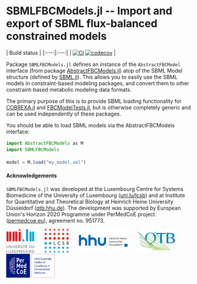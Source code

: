 
# SBMLFBCModels.jl -- Import and export of SBML flux-balanced constrained models

| Build status |
|:---:|:---:|
| [![CI](https://github.com/COBREXA/SBMLFBCModels.jl/actions/workflows/ci.yml/badge.svg?branch=master)](https://github.com/COBREXA/SBMLFBCModels.jl/actions/workflows/ci.yml) [![codecov](https://codecov.io/gh/COBREXA/SBMLFBCModels.jl/branch/master/graph/badge.svg?token=A2ui7exGIH)](https://codecov.io/gh/COBREXA/SBMLFBCModels.jl) |

Package `SBMLFBCModels.jl` defines an instance of the `AbstractFBCModel`
interface (from package
[AbstractFBCModels.jl](https://github.com/COBREXA/AbstractFBCModels.jl)) atop
of the SBML Model structure (defined by [SBML.jl]()). This allows you to easily
use the SBML models in constraint-based modeling packages, and convert them to
other constraint-based metabolic modeling data formats.

The primary purpose of this is to provide SBML loading functionality for
[COBREXA.jl](https://github.com/LCSB-BioCore/COBREXA.jl) and
[FBCModelTests.jl](https://github.com/LCSB-BioCore/FBCModelTests.jl), but is
otherwise completely generic and can be used independently of these packages.

You should be able to load SBML models via the AbstractFBCModels interface:

```julia
import AbstractFBCModels as M
import SBMLFBCModels

model = M.load("my_model.xml")
```

#### Acknowledgements

`SBMLFBCModels.jl` was developed at the Luxembourg Centre for Systems
Biomedicine of the University of Luxembourg
([uni.lu/lcsb](https://www.uni.lu/lcsb))
and at Institute for Quantitative and Theoretical Biology at Heinrich Heine
University Düsseldorf ([qtb.hhu.de](https://www.qtb.hhu.de/en/)).
The development was supported by European Union's Horizon 2020 Programme under
PerMedCoE project ([permedcoe.eu](https://www.permedcoe.eu/)),
agreement no. 951773.

<img src="docs/src/assets/unilu.svg" alt="Uni.lu logo" height="64px">   <img src="docs/src/assets/lcsb.svg" alt="LCSB logo" height="64px">   <img src="docs/src/assets/hhu.svg" alt="HHU logo" height="64px" style="height:64px; width:auto">   <img src="docs/src/assets/qtb.svg" alt="QTB logo" height="64px" style="height:64px; width:auto">   <img src="docs/src/assets/permedcoe.svg" alt="PerMedCoE logo" height="64px">
